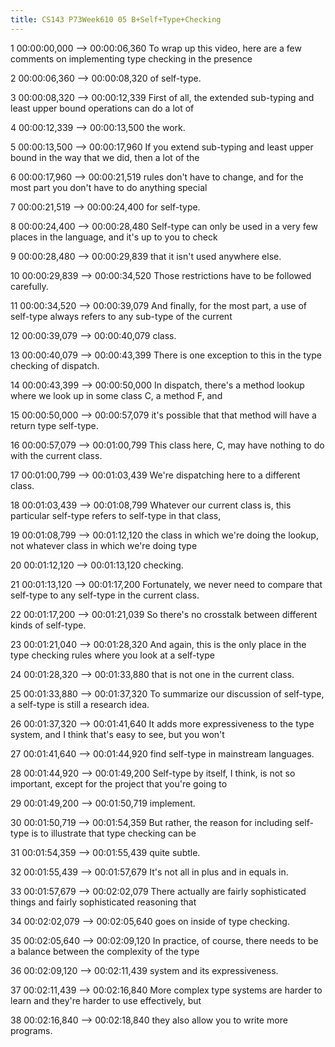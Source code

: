 ```yaml
---
title: CS143 P73Week610 05 B+Self+Type+Checking
---
```


1
00:00:00,000 --> 00:00:06,360
To wrap up this video, here are a few comments on implementing type checking in the presence

2
00:00:06,360 --> 00:00:08,320
of self-type.

3
00:00:08,320 --> 00:00:12,339
First of all, the extended sub-typing and least upper bound operations can do a lot of

4
00:00:12,339 --> 00:00:13,500
the work.

5
00:00:13,500 --> 00:00:17,960
If you extend sub-typing and least upper bound in the way that we did, then a lot of the

6
00:00:17,960 --> 00:00:21,519
rules don't have to change, and for the most part you don't have to do anything special

7
00:00:21,519 --> 00:00:24,400
for self-type.

8
00:00:24,400 --> 00:00:28,480
Self-type can only be used in a very few places in the language, and it's up to you to check

9
00:00:28,480 --> 00:00:29,839
that it isn't used anywhere else.

10
00:00:29,839 --> 00:00:34,520
Those restrictions have to be followed carefully.

11
00:00:34,520 --> 00:00:39,079
And finally, for the most part, a use of self-type always refers to any sub-type of the current

12
00:00:39,079 --> 00:00:40,079
class.

13
00:00:40,079 --> 00:00:43,399
There is one exception to this in the type checking of dispatch.

14
00:00:43,399 --> 00:00:50,000
In dispatch, there's a method lookup where we look up in some class C, a method F, and

15
00:00:50,000 --> 00:00:57,079
it's possible that that method will have a return type self-type.

16
00:00:57,079 --> 00:01:00,799
This class here, C, may have nothing to do with the current class.

17
00:01:00,799 --> 00:01:03,439
We're dispatching here to a different class.

18
00:01:03,439 --> 00:01:08,799
Whatever our current class is, this particular self-type refers to self-type in that class,

19
00:01:08,799 --> 00:01:12,120
the class in which we're doing the lookup, not whatever class in which we're doing type

20
00:01:12,120 --> 00:01:13,120
checking.

21
00:01:13,120 --> 00:01:17,200
Fortunately, we never need to compare that self-type to any self-type in the current class.

22
00:01:17,200 --> 00:01:21,039
So there's no crosstalk between different kinds of self-type.

23
00:01:21,040 --> 00:01:28,320
And again, this is the only place in the type checking rules where you look at a self-type

24
00:01:28,320 --> 00:01:33,880
that is not one in the current class.

25
00:01:33,880 --> 00:01:37,320
To summarize our discussion of self-type, a self-type is still a research idea.

26
00:01:37,320 --> 00:01:41,640
It adds more expressiveness to the type system, and I think that's easy to see, but you won't

27
00:01:41,640 --> 00:01:44,920
find self-type in mainstream languages.

28
00:01:44,920 --> 00:01:49,200
Self-type by itself, I think, is not so important, except for the project that you're going to

29
00:01:49,200 --> 00:01:50,719
implement.

30
00:01:50,719 --> 00:01:54,359
But rather, the reason for including self-type is to illustrate that type checking can be

31
00:01:54,359 --> 00:01:55,439
quite subtle.

32
00:01:55,439 --> 00:01:57,679
It's not all in plus and in equals in.

33
00:01:57,679 --> 00:02:02,079
There actually are fairly sophisticated things and fairly sophisticated reasoning that

34
00:02:02,079 --> 00:02:05,640
goes on inside of type checking.

35
00:02:05,640 --> 00:02:09,120
In practice, of course, there needs to be a balance between the complexity of the type

36
00:02:09,120 --> 00:02:11,439
system and its expressiveness.

37
00:02:11,439 --> 00:02:16,840
More complex type systems are harder to learn and they're harder to use effectively, but

38
00:02:16,840 --> 00:02:18,840
they also allow you to write more programs.

